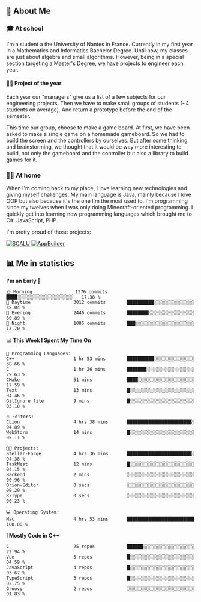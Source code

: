 ## 👀 About Me

### 🎓 At school

I'm a student a the University of Nantes in France. Currently in my first year in a Mathematics and Informatics Bachelor Degree. Until now, my classes are just about algebra and small algorithms. However, being in a special section targeting a Master's Degree, we have projects to engineer each year. 

#### 🔧🔬 Project of the year

Each year our "managers" give us a list of a few subjects for our engineering projects. Then we have to make small groups of students (~4 students on average). And return a prototype before the end of the semester.

This time our group, choose to make a game board. At first, we have been asked to make a single game on a homemade gameboard. So we had to build the screen and the controllers by ourselves. 
But after some thinking and brainstorming, we thought that it would be way more interesting to build, not only the gameboard and the controller but also a library to build games for it.

### 👨‍💻 At home

When I'm coming back to my place, I love learning new technologies and giving myself challenges. My main language is Java, mainly because I love OOP but also because it's the one I'm the most used to. I'm programming since my twelves when I was only doing Minecraft-oriented programming.  I quickly get into learning new programming languages which brought me to C#, JavaScript, PHP. 

I'm pretty proud of those projects:

[![SCALU](https://github-readme-stats.vercel.app/api/pin?username=renardfute&repo=SCALU)](https://github.com/renardfute/scalu)
[![AppBuilder](https://github-readme-stats.vercel.app/api/pin?username=pulsedev2&repo=AppBuilder)](https://github.com/pulsedev2/AppBuilder)

## 📊 Me in statistics
<!--START_SECTION:waka-->
**I'm an Early 🐤** 

```text
🌞 Morning                1376 commits        ████░░░░░░░░░░░░░░░░░░░░░   17.38 % 
🌆 Daytime                3012 commits        ██████████░░░░░░░░░░░░░░░   38.04 % 
🌃 Evening                2446 commits        ████████░░░░░░░░░░░░░░░░░   30.89 % 
🌙 Night                  1085 commits        ███░░░░░░░░░░░░░░░░░░░░░░   13.70 % 
```


📊 **This Week I Spent My Time On** 

```text
💬 Programming Languages: 
C++                      1 hr 53 mins        ██████████░░░░░░░░░░░░░░░   38.66 % 
C                        1 hr 26 mins        ███████░░░░░░░░░░░░░░░░░░   29.63 % 
CMake                    51 mins             ████░░░░░░░░░░░░░░░░░░░░░   17.59 % 
Text                     13 mins             █░░░░░░░░░░░░░░░░░░░░░░░░   04.46 % 
GitIgnore file           9 mins              █░░░░░░░░░░░░░░░░░░░░░░░░   03.10 % 

🔥 Editors: 
CLion                    4 hrs 38 mins       ████████████████████████░   94.89 % 
WebStorm                 14 mins             █░░░░░░░░░░░░░░░░░░░░░░░░   05.11 % 

🐱‍💻 Projects: 
Stellar-Forge            4 hrs 36 mins       ████████████████████████░   94.38 % 
TaskNest                 12 mins             █░░░░░░░░░░░░░░░░░░░░░░░░   04.15 % 
Backend                  2 mins              ░░░░░░░░░░░░░░░░░░░░░░░░░   00.96 % 
Orion-Editor             0 secs              ░░░░░░░░░░░░░░░░░░░░░░░░░   00.29 % 
R-Type                   0 secs              ░░░░░░░░░░░░░░░░░░░░░░░░░   00.23 % 

💻 Operating System: 
Mac                      4 hrs 53 mins       █████████████████████████   100.00 % 
```

**I Mostly Code in C++** 

```text
C                        25 repos            ██████░░░░░░░░░░░░░░░░░░░   22.94 % 
Vue                      5 repos             █░░░░░░░░░░░░░░░░░░░░░░░░   04.59 % 
JavaScript               4 repos             █░░░░░░░░░░░░░░░░░░░░░░░░   03.67 % 
TypeScript               3 repos             █░░░░░░░░░░░░░░░░░░░░░░░░   02.75 % 
Groovy                   2 repos             ░░░░░░░░░░░░░░░░░░░░░░░░░   01.83 % 
```




<!--END_SECTION:waka-->

